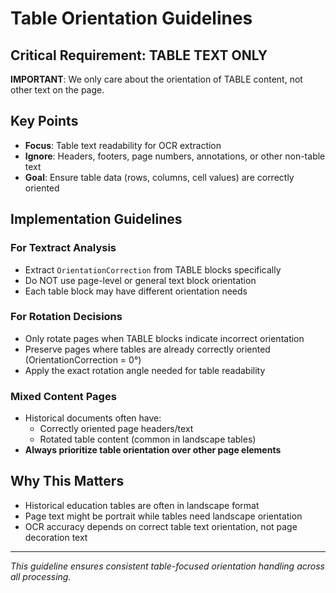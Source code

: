 # Table Orientation Guidelines

## Critical Requirement: TABLE TEXT ONLY

**IMPORTANT**: We only care about the orientation of TABLE content, not other text on the page.

## Key Points

- **Focus**: Table text readability for OCR extraction
- **Ignore**: Headers, footers, page numbers, annotations, or other non-table text
- **Goal**: Ensure table data (rows, columns, cell values) are correctly oriented

## Implementation Guidelines

### For Textract Analysis
- Extract `OrientationCorrection` from TABLE blocks specifically
- Do NOT use page-level or general text block orientation
- Each table block may have different orientation needs

### For Rotation Decisions
- Only rotate pages when TABLE blocks indicate incorrect orientation
- Preserve pages where tables are already correctly oriented (OrientationCorrection = 0°)
- Apply the exact rotation angle needed for table readability

### Mixed Content Pages
- Historical documents often have:
  - Correctly oriented page headers/text
  - Rotated table content (common in landscape tables)
- **Always prioritize table orientation over other page elements**

## Why This Matters
- Historical education tables are often in landscape format
- Page text might be portrait while tables need landscape orientation
- OCR accuracy depends on correct table text orientation, not page decoration text

---
*This guideline ensures consistent table-focused orientation handling across all processing.*